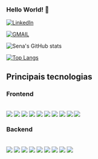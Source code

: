 ### Hello World! 👋


[![LinkedIn](https://img.shields.io/badge/LinkedIn-0077B5?style=for-the-badge&logo=linkedin&logoColor=white)](https://www.linkedin.com/in/fernandosenacruz/)

[![GMAIL](https://img.shields.io/badge/Gmail-D14836?style=for-the-badge&logo=gmail&logoColor=white)](fernandosenacruz@gmail.com)

![Sena's GitHub stats](https://github-readme-stats.vercel.app/api?username=fernandosenacruz&show_icons=true&theme=onedark)

[![Top Langs](https://github-readme-stats.vercel.app/api/top-langs/?username=fernandosenacruz&layout=compact&theme=onedark)](https://github.com/anuraghazra/github-readme-stats)


## Principais tecnologias

### Frontend
<div style='display: inline_block'><br/>
  <img align='center'src='https://img.shields.io/badge/eslint-3A33D1?style=for-the-badge&logo=eslint&logoColor=white'/>
  <img align='center'src='https://img.shields.io/badge/HTML-239120?style=for-the-badge&logo=html5&logoColor=white'/>
  <img align='center'src='https://img.shields.io/badge/CSS-239120?&style=for-the-badge&logo=css3&logoColor=white'/>
  <img align='center'src='https://img.shields.io/badge/Bootstrap-563D7C?style=for-the-badge&logo=bootstrap&logoColor=white'/>
  <img align='center'src='https://img.shields.io/badge/Material%20UI-007FFF?style=for-the-badge&logo=mui&logoColor=white'/>
  <img align='center'src='https://img.shields.io/badge/Flask-000000?style=for-the-badge&logo=flask&logoColor=white'/>
  <img align='center'src='https://img.shields.io/badge/next.js-000000?style=for-the-badge&logo=nextdotjs&logoColor=white'/>  
  <img align='center'src='https://img.shields.io/badge/React-20232A?style=for-the-badge&logo=react&logoColor=61DAFB'/>  
  <img align='center'src='https://img.shields.io/badge/Redux-593D88?style=for-the-badge&logo=redux&logoColor=white'/>  
  <img align='center'src='https://img.shields.io/badge/JavaScript-F7DF1E?style=for-the-badge&logo=javascript&logoColor=black'/>  
</div>

### Backend
<div style='display: inline_block'><br/>
  <img align='center'src='https://img.shields.io/badge/MySQL-005C84?style=for-the-badge&logo=mysql&logoColor=white'/>
  <img align='center'src='https://img.shields.io/badge/MongoDB-4EA94B?style=for-the-badge&logo=mongodb&logoColor=white'/>
  <img align='center'src='https://img.shields.io/badge/Docker-2CA5E0?style=for-the-badge&logo=docker&logoColor=white'/>  
  <img align='center'src='https://img.shields.io/badge/Express.js-000000?style=for-the-badge&logo=express&logoColor=white'/>  
  <img align='center'src='https://img.shields.io/badge/Node.js-339933?style=for-the-badge&logo=nodedotjs&logoColor=white'/>  
  <img align='center'src='https://img.shields.io/badge/Insomnia-5849be?style=for-the-badge&logo=Insomnia&logoColor=white'/>  
  <img align='center'src='https://img.shields.io/badge/Postman-FF6C37?style=for-the-badge&logo=Postman&logoColor=white'/>
  <img align='center'src='https://img.shields.io/badge/TypeScript-007ACC?style=for-the-badge&logo=typescript&logoColor=white'/>  
  <img align='center'src='https://img.shields.io/badge/Python-FFD43B?style=for-the-badge&logo=python&logoColor=blue'/>  
</div>
